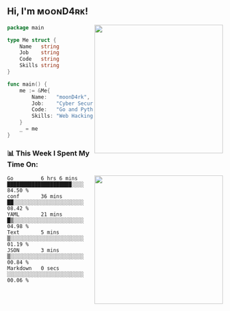 <h2> Hi, I'm ᴍᴏᴏɴD4ʀᴋ!</h2>
<img align='right' src="https://github-readme-stats.vercel.app/api?username=moond4rk&show_icons=true&theme=radical" width="300">


```go
package main

type Me struct {
	Name   string
	Job    string
	Code   string
	Skills string
}

func main() {
	me := &Me{
		Name:   "moonD4rk",
		Job:    "Cyber Security Engineer",
		Code:   "Go and Python and Others",
		Skills: "Web Hacking ^o^",
	}
	_ = me
}
```



<h3>📊 This Week I Spent My Time On:</h3>
<img align='right' src="https://spotify-github-profile.vercel.app/api/view?uid=dayjackson56081&cover_image=true&theme=novatorem" width="300">

<!--START_SECTION:waka-->

```text
Go         6 hrs 6 mins    █████████████████████░░░░   84.50 %
conf       36 mins         ██░░░░░░░░░░░░░░░░░░░░░░░   08.42 %
YAML       21 mins         █▒░░░░░░░░░░░░░░░░░░░░░░░   04.98 %
Text       5 mins          ▒░░░░░░░░░░░░░░░░░░░░░░░░   01.19 %
JSON       3 mins          ▒░░░░░░░░░░░░░░░░░░░░░░░░   00.84 %
Markdown   0 secs          ░░░░░░░░░░░░░░░░░░░░░░░░░   00.06 %
```

<!--END_SECTION:waka-->

